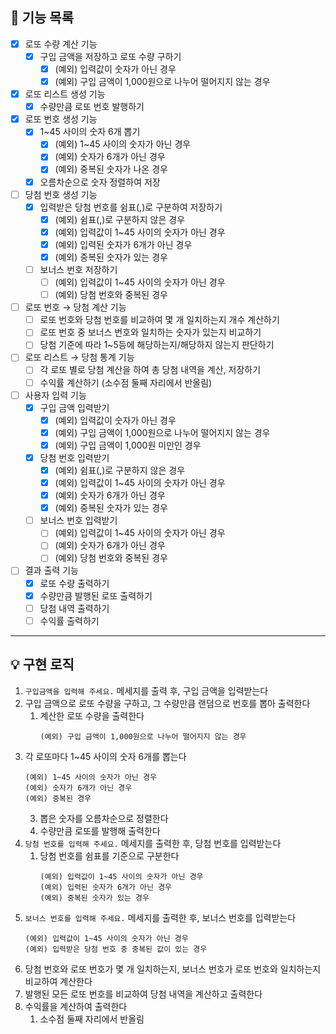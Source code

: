 ## 🚀 기능 목록

- [x]  로또 수량 계산 기능
    - [x]  구입 금액을 저장하고 로또 수량 구하기
        - [x]  (예외) 입력값이 숫자가 아닌 경우
        - [x]  (예외) 구입 금액이 1,000원으로 나누어 떨어지지 않는 경우
- [x]  로또 리스트 생성 기능
    - [x]  수량만큼 로또 번호 발행하기
- [x]  로또 번호 생성 기능
    - [x]  1~45 사이의 숫자 6개 뽑기
        - [x]  (예외) 1~45 사이의 숫자가 아닌 경우
        - [x]  (예외) 숫자가 6개가 아닌 경우
        - [x]  (예외) 중복된 숫자가 나온 경우
    - [x]  오름차순으로 숫자 정렬하여 저장
- [ ]  당첨 번호 생성 기능
    - [x]  입력받은 당첨 번호를 쉼표(,)로 구분하여 저장하기
        - [x]  (예외) 쉼표(,)로 구분하지 않은 경우
        - [x]  (예외) 입력값이 1~45 사이의 숫자가 아닌 경우
        - [x]  (예외) 입력된 숫자가 6개가 아닌 경우
        - [x]  (예외) 중복된 숫자가 있는 경우
    - [ ]  보너스 번호 저장하기
        - [ ]  (예외) 입력값이 1~45 사이의 숫자가 아닌 경우
        - [ ]  (예외) 당첨 번호와 중복된 경우
- [ ]  로또 번호 → 당첨 계산 기능
    - [ ]  로또 번호와 당첨 번호를 비교하여 몇 개 일치하는지 개수 계산하기
    - [ ]  로또 번호 중 보너스 번호와 일치하는 숫자가 있는지 비교하기
    - [ ]  당첨 기준에 따라 1~5등에 해당하는지/해당하지 않는지 판단하기
- [ ]  로또 리스트 → 당첨 통계 기능
    - [ ]  각 로또 별로 당첨 계산을 하여 총 당첨 내역을 계산, 저장하기
    - [ ]  수익률 계산하기 (소수점 둘째 자리에서 반올림)
- [ ]  사용자 입력 기능
    - [x]  구입 금액 입력받기
        - [x]  (예외) 입력값이 숫자가 아닌 경우
        - [x]  (예외) 구입 금액이 1,000원으로 나누어 떨어지지 않는 경우
        - [x]  (예외) 구입 금액이 1,000원 미만인 경우
    - [x]  당첨 번호 입력받기
        - [x]  (예외) 쉼표(,)로 구분하지 않은 경우
        - [x]  (예외) 입력값이 1~45 사이의 숫자가 아닌 경우
        - [x]  (예외) 숫자가 6개가 아닌 경우
        - [x]  (예외) 중복된 숫자가 있는 경우
    - [ ]  보너스 번호 입력받기
        - [ ]  (예외) 입력값이 1~45 사이의 숫자가 아닌 경우
        - [ ]  (예외) 숫자가 6개가 아닌 경우
        - [ ]  (예외) 당첨 번호와 중복된 경우
- [ ]  결과 출력 기능
    - [x]  로또 수량 출력하기
    - [x]  수량만큼 발행된 로또 출력하기
    - [ ]  당첨 내역 출력하기
    - [ ]  수익률 출력하기

---

## 💡 구현 로직

1. `구입금액을 입력해 주세요.` 메세지를 출력 후, 구입 금액을 입력받는다
2. 구입 금액으로 로또 수량을 구하고, 그 수량만큼 랜덤으로 번호를 뽑아 출력한다
    1. 계산한 로또 수량을 출력한다
       ```
       (예외) 구입 금액이 1,000원으로 나누어 떨어지지 않는 경우
       ```
2. 각 로또마다 1~45 사이의 숫자 6개를 뽑는다
    ```
    (예외) 1~45 사이의 숫자가 아닌 경우
    (예외) 숫자가 6개가 아닌 경우
    (예외) 중복된 경우
   ```
    3. 뽑은 숫자를 오름차순으로 정렬한다
    4. 수량만큼 로또를 발행해 출력한다
3. `당첨 번호를 입력해 주세요.` 메세지를 출력한 후, 당첨 번호를 입력받는다
    1. 당첨 번호를 쉼표를 기준으로 구분한다
        ```
        (예외) 입력값이 1~45 사이의 숫자가 아닌 경우
        (예외) 입력된 숫자가 6개가 아닌 경우
        (예외) 중복된 숫자가 있는 경우
       ```
4. `보너스 번호를 입력해 주세요.` 메세지를 출력한 후, 보너스 번호를 입력받는다
    ```
    (예외) 입력값이 1~45 사이의 숫자가 아닌 경우
    (예외) 입력받은 당첨 번호 중 중복된 값이 있는 경우
   ```
5. 당첨 번호와 로또 번호가 몇 개 일치하는지, 보너스 번호가 로또 번호와 일치하는지 비교하여 계산한다
6. 발행된 모든 로또 번호를 비교하여 당첨 내역을 계산하고 출력한다
7. 수익률을 계산하여 출력한다
    1. 소수점 둘째 자리에서 반올림